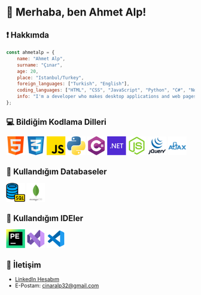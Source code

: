 # 👋 Merhaba, ben Ahmet Alp!

## ❗ Hakkımda
```js
const ahmetalp = {
    name: "Ahmet Alp",
    surname: "Çınar",
    age: 20,
    place: "Istanbul/Turkey",
    foreign_languages: ["Turkish", "English"],
    coding_languages: ["HTML", "CSS", "JavaScript", "Python", "C#", "Node.js", "ASP.NET", "MVC", "jQuery", "Ajax"],
    info: "I'm a developer who makes desktop applications and web pages.",
};
```

## 💻 Bildiğim Kodlama Dilleri
<img src="https://github.com/ahmetalpcinar/ahmetalpcinar/blob/main/PNG/html.png" width="50" height="50"> <img src="https://github.com/ahmetalpcinar/ahmetalpcinar/blob/main/PNG/css.png" width="50" height="50"> <img src="https://github.com/ahmetalpcinar/ahmetalpcinar/blob/main/PNG/js.png" width="50" height="50"> <img src="https://github.com/ahmetalpcinar/ahmetalpcinar/blob/main/PNG/python.png" width="50" height="50"> <img src="https://github.com/ahmetalpcinar/ahmetalpcinar/blob/main/PNG/c-sharp.png" width="50" height="50"> <img src="https://github.com/ahmetalpcinar/ahmetalpcinar/blob/main/PNG/asp-net.png" width="50" height="50">
<img src="https://github.com/ahmetalpcinar/ahmetalpcinar/blob/main/PNG/nodejs.png" width="50" height="50"> <img src="https://github.com/ahmetalpcinar/ahmetalpcinar/blob/main/PNG/jquery.png" width="50" height="50"> <img src="https://github.com/ahmetalpcinar/ahmetalpcinar/blob/main/PNG/ajax.png" width="50" height="50">

## 📁 Kullandığım Databaseler
<img src="https://github.com/ahmetalpcinar/ahmetalpcinar/blob/main/PNG/sql.png" width="50" height="50"> <img src="https://github.com/ahmetalpcinar/ahmetalpcinar/blob/main/PNG/mongo.png" width="50" height="50">

## 🔌 Kullandığım IDEler
<img src="https://github.com/ahmetalpcinar/ahmetalpcinar/blob/main/PNG/pycharm.png" width="50" height="50"> <img src="https://github.com/ahmetalpcinar/ahmetalpcinar/blob/main/PNG/vs.png" width="50" height="50"> <img src="https://github.com/ahmetalpcinar/ahmetalpcinar/blob/main/PNG/vsc.png" width="50" height="50"> 

## 📧 İletişim
- [LinkedIn Hesabım](https://www.linkedin.com/in/ahmetalpcinar)
- E-Postam: cinaralp32@gmail.com
